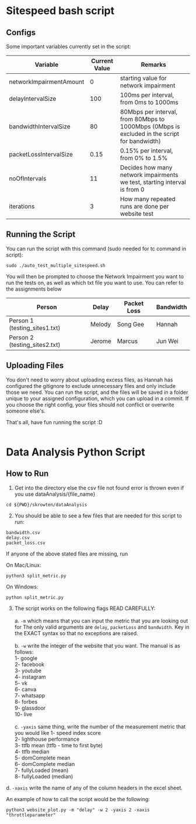 # Sitespeed bash script

## Configs

Some important variables currently set in the script:

| Variable                | Current Value | Remarks                                                                                      |
| ----------------------- | ------------- | -------------------------------------------------------------------------------------------- |
| networkImpairmentAmount | 0             | starting value for network impairment                                                        |
| delayIntervalSize       | 100           | 100ms per interval, from 0ms to 1000ms                                                       |
| bandwidthIntervalSize   | 80            | 80Mbps per interval, from 80Mbps to 1000Mbps (0Mbps is excluded in the script for bandwidth) |
| packetLossIntervalSize  | 0.15          | 0.15% per interval, from 0% to 1.5%                                                          |
| noOfIntervals           | 11            | Decides how many network impairments we test, starting interval is from 0                    |
| iterations              | 3             | How many repeated runs are done per website test                                             |

## Running the Script

You can run the script with this command (sudo needed for tc command in script):

```
sudo ./auto_test_multiple_sitespeed.sh
```

You will then be prompted to choose the Network Impairment you want to run the tests on, as well as which txt file you want to use. You can refer to the assignments below

| Person                        | Delay  | Packet Loss | Bandwidth |
| ----------------------------- | ------ | ----------- | --------- |
| Person 1 (testing_sites1.txt) | Melody | Song Gee    | Hannah    |
| Person 2 (testing_sites2.txt) | Jerome | Marcus      | Jun Wei   |

## Uploading Files

You don't need to worry about uploading excess files, as Hannah has configured the gitignore to exclude unnecessary files and only include those we need. You can run the script, and the files will be saved in a folder unique to your assigned configuration, which you can upload in a commit. If you choose the right config, your files should not conflict or overwrite someone else's.

That's all, have fun running the script :D
<br/>
<br/>

# Data Analysis Python Script

## How to Run

1. Get into the directory else the csv file not found error is thrown even if you use dataAnalysis/{file_name}

```
cd ${PWD}/skrowten/dataAnalysis
```

2. You should be able to see a few files that are needed for this script to run:

```
bandwidth.csv
delay.csv
packet_loss.csv
```

If anyone of the above stated files are missing,
run
<br/>

On Mac/Linux:

```
python3 split_metric.py
```

On Windows:

```
python split_metric.py
```

3. The script works on the following flags READ CAREFULLY:
   <br/>
   <br/>
   a. `-m` which means that you can input the metric that you are looking out for
   The only valid arguments are `delay`, `packetLoss` and `bandwidth`. Key in the EXACT syntax so that no exceptions are raised.
   <br/>
   <br/>
   b. `-w` write the integer of the website that you want. The manual is as follows:<br/>
   1- google <br/>
   2- facebook <br/>
   3- youtube <br/>
   4- instagram <br/>
   5- vk <br/>
   6- canva <br/>
   7- whatsapp <br/>
   8- forbes <br/>
   9- glassdoor <br/>
   10- live
   <br/>
   <br/>
   c. `-yaxis` same thing, write the number of the measurement metric that you would like
   1- speed index score <br/>
   2- lighthouse performance <br/>
   3- ttfb mean (ttfb - time to first byte) <br/>
   4- ttfb median <br/>
   5- domComplete mean <br/>
   6- domComplete median <br/>
   7- fullyLoaded (mean) <br/>
   8- fullyLoaded (median)

d. `-xaxis` write the name of any of the column headers in the excel sheet.

An example of how to call the script would be the following:

```
python3 website_plot.py -m "delay" -w 2 -yaxis 2 -xaxis "throttleparameter"

```
